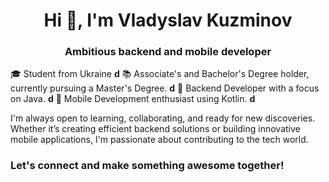 <h1 align="center">Hi 👋, I'm Vladyslav Kuzminov</h1>
<h3 align="center">Ambitious backend and mobile developer</h3>

🎓 Student from Ukraine **d**
📚 Associate's and Bachelor's Degree holder, currently pursuing a Master's Degree. **d**
🚀 Backend Developer with a focus on Java. **d**
📱 Mobile Development enthusiast using Kotlin. **d**

<p align="left">I'm always open to learning, collaborating, and ready for new discoveries. Whether it’s creating efficient backend solutions or building innovative mobile applications, I'm passionate about contributing to the tech world.</p>
<h3>Let's connect and make something awesome together!</h3>





<!--
**Sizllle/Sizllle** is a ✨ _special_ ✨ repository because its `README.md` (this file) appears on your GitHub profile.

Here are some ideas to get you started:

- 🔭 I’m currently working on ...
- 🌱 I’m currently learning ...
- 👯 I’m looking to collaborate on ...
- 🤔 I’m looking for help with ...
- 💬 Ask me about ...
- 📫 How to reach me: ...
- 😄 Pronouns: ...
- ⚡ Fun fact: ...
-->
